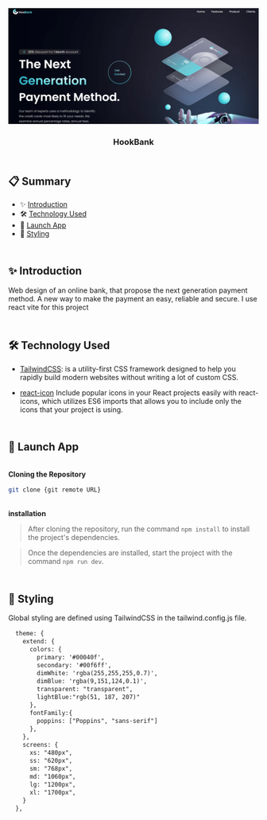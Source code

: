 <div align="center">
  <a href="https://bank-modern-cm.netlify.app/" target="_blanck"><img src="./src/assets/hookbank-min.png" alt="HookBank"></a>
  <h3 align="center">HookBank</h3>
</div>

## <br /> 📋 <a name="table">Summary</a>

- ✨ [Introduction](#introduction)
- 🛠 [Technology Used](#tech-stack)
- 🚀 [Launch App](#launch-app)
- 🎨 [Styling](#style)

## <br /> <a name="introduction">✨ Introduction</a>

Web design of an online bank, that propose the next generation payment method. A new way to make the payment an easy, reliable and secure. I use react vite for this project

## <br /> <a name="tech-stack">🛠 Technology Used</a>

- [TailwindCSS](https://tailwindcss.com/docs/installation): is a utility-first CSS framework designed to help you rapidly build modern websites without writing a lot of custom CSS.

- [react-icon](https://www.npmjs.com/package/react-icons)
Include popular icons in your React projects easily with react-icons, which utilizes ES6 imports that allows you to include only the icons that your project is using.
  
## <br /> <a name="launch-app">🚀 Launch App</a>

<br/>**Cloning the Repository**

```bash
git clone {git remote URL}
```

<br/>**installation**

> After cloning the repository, run the command `npm install` to install the project's dependencies.

> Once the dependencies are installed, start the project with the command `npm run dev`.

## <br /> <a name="launch-app">🚀 Styling</a>

Global styling are defined using TailwindCSS in the tailwind.config.js file.

```
  theme: {
    extend: {
      colors: {
        primary: '#00040f',
        secondary: '#00f6ff',
        dimWhite: 'rgba(255,255,255,0.7)',
        dimBlue: 'rgba(9,151,124,0.1)',
        transparent: "transparent",
        lightBlue:"rgb(51, 187, 207)"
      },
      fontFamily:{
        poppins: ["Poppins", "sans-serif"]
      },
    },
    screens: {
      xs: "480px",
      ss: "620px",
      sm: "768px",
      md: "1060px",
      lg: "1200px",
      xl: "1700px",
    }
  },
```

